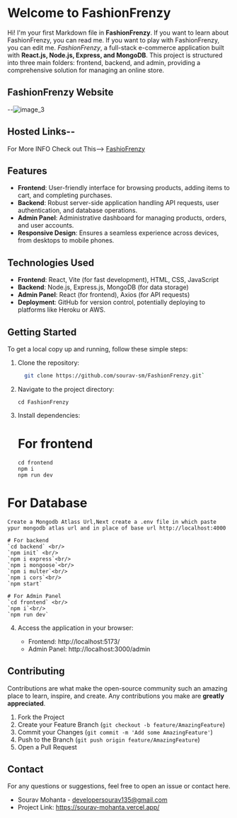 # Welcome to FashionFrenzy

Hi! I'm your first Markdown file in **FashionFrenzy**. If you want to learn about FashionFrenzy, you can read me. If you want to play with FashionFrenzy, you can edit me. 
*FashionFrenzy*, a full-stack e-commerce application built with **React.js, Node.js, Express, and MongoDB**. This project is structured into three main folders: frontend, backend, and admin, providing a comprehensive solution for managing an online store.
<br/>

## FashionFrenzy Website

--![image_3](https://github.com/sourav-sm/FashionFrenzy/assets/116539402/f3e5509b-8e3f-4c22-aae1-db14d946422d)

## Hosted Links--
For More INFO Check out This--> [FashioFrenzy](https://fashion-frenzy-lemon.vercel.app/)



## Features

-  **Frontend**: User-friendly interface for browsing products, adding items to cart, and completing purchases.
-  **Backend**: Robust server-side application handling API requests, user authentication, and database operations. 
-  **Admin Panel**: Administrative dashboard for managing products, orders, and user accounts. 
- **Responsive Design**: Ensures a seamless experience across devices, from desktops to mobile phones.

## Technologies Used
  - **Frontend**: React, Vite (for fast development), HTML, CSS, JavaScript 
 -  **Backend**: Node.js, Express.js, MongoDB (for data storage) 
 -  **Admin Panel**: React (for frontend), Axios (for API requests)
 -  **Deployment**: GitHub for version control, potentially deploying to platforms like Heroku or AWS.

## Getting Started

To get a local copy up and running, follow these simple steps:

1. Clone the repository:
   ```bash
     git clone https://github.com/sourav-sm/FashionFrenzy.git` 

2.  Navigate to the project directory:
 
     `cd FashionFrenzy` 
    
3.  Install dependencies:
    # For frontend
       `cd frontend` <br/>
     `npm i`<br/>
     `npm run dev`
    
   # For Database
    Create a Mongodb Atlass Url,Next create a .env file in which paste ypur mongodb atlas url and in place of base url http://localhost:4000

    # For backend
    `cd backend` <br/>
    `npm init` <br/>
    `npm i express`<br/>
    `npm i mongoose`<br/>
    `npm i multer`<br/>
    `npm i cors`<br/>
    `npm start`
    
    # For Admin Panel
    `cd frontend` <br/>
    `npm i`<br/>
    `npm run dev`
    
4.  Access the application in your browser:
    
    -   Frontend: http://localhost:5173/
    -   Admin Panel: http://localhost:3000/admin

## Contributing

Contributions are what make the open-source community such an amazing place to learn, inspire, and create. Any contributions you make are **greatly appreciated**.

1.  Fork the Project
2.  Create your Feature Branch (`git checkout -b feature/AmazingFeature`)
3.  Commit your Changes (`git commit -m 'Add some AmazingFeature'`)
4.  Push to the Branch (`git push origin feature/AmazingFeature`)
5.  Open a Pull Request

## Contact

For any questions or suggestions, feel free to open an issue or contact here.
-   Sourav Mohanta - developersourav135@gmail.com
-   Project Link: https://sourav-mohanta.vercel.app/
